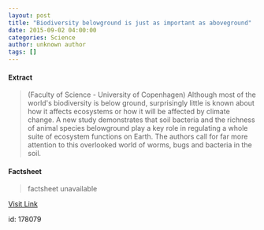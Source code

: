 ```yaml
---
layout: post
title: "Biodiversity belowground is just as important as aboveground"
date: 2015-09-02 04:00:00
categories: Science
author: unknown author
tags: []
---
```



#### Extract
>(Faculty of Science - University of Copenhagen) Although most of the world's biodiversity is below ground, surprisingly little is known about how it affects ecosystems or how it will be affected by climate change.  A new study demonstrates that soil bacteria and the richness of animal species belowground play a key role in regulating a whole suite of ecosystem functions on Earth. The authors call for far more attention to this overlooked world of worms, bugs and bacteria in the soil.

#### Factsheet
>factsheet unavailable

[Visit Link](http://www.eurekalert.org/pub_releases/2015-09/fos--bbi090115.php)

id:  178079
